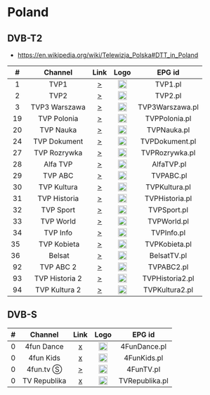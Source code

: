 <h1>Poland</h1>

<h2>DVB-T2</h2>

* https://en.wikipedia.org/wiki/Telewizja_Polska#DTT_in_Poland

| #   | Channel        | Link  | Logo | EPG id |
|:---:|:--------------:|:-----:|:----:|:------:|
| 1   | TVP1 | [>](https://irylek.ct8.pl/stream/tvp1hd) | <img height="20" src="https://upload.wikimedia.org/wikipedia/commons/thumb/3/3d/Telewizja_Polska_-_TVP1_logo_2003.svg/640px-Telewizja_Polska_-_TVP1_logo_2003.svg.png"/> | TVP1.pl |
| 2   | TVP2 | [>](https://irylek.ct8.pl/stream/tvp2hd) | <img height="20" src="https://upload.wikimedia.org/wikipedia/commons/thumb/8/8c/Telewizja_Polska_-_TVP2_logo_2003.svg/640px-Telewizja_Polska_-_TVP2_logo_2003.svg.png"/> | TVP2.pl |
| 3   | TVP3 Warszawa | [>](https://irylek.ct8.pl/stream/tvp3warszawahd) | <img height="20" src="https://upload.wikimedia.org/wikipedia/commons/thumb/6/60/Telewizja_Polska_-_TVP3_logo_2016.svg/640px-Telewizja_Polska_-_TVP3_logo_2016.svg.png"/> | TVP3Warszawa.pl |
| 19  | TVP Polonia | [>](https://irylek.ct8.pl/stream/tvppolonia) | <img height="20" src="https://upload.wikimedia.org/wikipedia/commons/thumb/1/1a/TVP_Polonia_Logo_2020.svg/640px-TVP_Polonia_Logo_2020.svg.png"/> | TVPPolonia.pl |
| 20  | TVP Nauka | [>](https://irylek.ct8.pl/stream/tvpnauka) | <img height="20" src="https://upload.wikimedia.org/wikipedia/commons/thumb/b/bd/TVP_Nauka_%282022%29.svg/640px-TVP_Nauka_%282022%29.svg.png"/> | TVPNauka.pl |
| 24  | TVP Dokument | [>](https://irylek.ct8.pl/stream/tvpdokument) | <img height="20" src="https://upload.wikimedia.org/wikipedia/commons/thumb/4/4c/TVP_Dokument_%282020%29.svg/640px-TVP_Dokument_%282020%29.svg.png"/> | TVPDokument.pl |
| 27  | TVP Rozrywka | [>](https://irylek.ct8.pl/stream/tvprozrywka) | <img height="20" src="https://upload.wikimedia.org/wikipedia/commons/thumb/8/85/TVP_Rozrywka_%282013%29.svg/640px-TVP_Rozrywka_%282013%29.svg.png"/> | TVPRozrywka.pl |
| 28  | Alfa TVP | [>](https://irylek.ct8.pl/stream/alfatvp) | <img height="20" src="https://upload.wikimedia.org/wikipedia/commons/thumb/2/2d/Alfa_TVP_logo_2022.svg/640px-Alfa_TVP_logo_2022.svg.png"/> | AlfaTVP.pl |
| 29  | TVP ABC | [>](https://irylek.ct8.pl/stream/tvpabc) | <img height="20" src="https://upload.wikimedia.org/wikipedia/commons/thumb/b/b7/Logo_TVP_ABC.svg/583px-Logo_TVP_ABC.svg.png"/> | TVPABC.pl |
| 30  | TVP Kultura | [>](https://irylek.ct8.pl/stream/tvpkultura) | <img height="20" src="https://upload.wikimedia.org/wikipedia/commons/thumb/9/9c/TVP_Kultura_%282015%29.svg/640px-TVP_Kultura_%282015%29.svg.png"/> | TVPKultura.pl |
| 31  | TVP Historia | [>](https://irylek.ct8.pl/stream/tvphistoria) | <img height="20" src="https://upload.wikimedia.org/wikipedia/commons/thumb/9/92/TVP_Historia_logo.svg/640px-TVP_Historia_logo.svg.png"/> | TVPHistoria.pl |
| 32  | TVP Sport | [>](https://irylek.ct8.pl/stream/tvpsport) | <img height="20" src="https://upload.wikimedia.org/wikipedia/commons/thumb/8/8e/TVP_Sport_%282021%29.svg/640px-TVP_Sport_%282021%29.svg.png"/> | TVPSport.pl |
| 33  | TVP World | [>](https://irylek.ct8.pl/stream/tvpworld) | <img height="20" src="https://upload.wikimedia.org/wikipedia/commons/thumb/8/8d/TVP_World_%282021%29.svg/640px-TVP_World_%282021%29.svg.png"/> | TVPWorld.pl |
| 34  | TVP Info | [>](https://irylek.ct8.pl/stream/tvpinfo) | <img height="20" src="https://upload.wikimedia.org/wikipedia/commons/thumb/2/2e/TVP_Info_%282024%29.svg/640px-TVP_Info_%282024%29.svg.png"/> | TVPInfo.pl |
| 35  | TVP Kobieta | [>](https://irylek.ct8.pl/stream/tvpkobieta) | <img height="20" src="https://upload.wikimedia.org/wikipedia/commons/thumb/7/75/TVP_Kobieta_%282021%29.svg/640px-TVP_Kobieta_%282021%29.svg.png"/> | TVPKobieta.pl |
| 36  | Belsat | [>](https://irylek.ct8.pl/stream/belsat) | <img height="20" src="https://upload.wikimedia.org/wikipedia/commons/thumb/6/63/Belsat_%282022%29.svg/768px-Belsat_%282022%29.svg.png"/> | BelsatTV.pl |
| 92  | TVP ABC 2 | [>](https://irylek.ct8.pl/stream/tvpabc2) | <img height="20" src="https://upload.wikimedia.org/wikipedia/en/thumb/c/cb/TVP_ABC_2_%282022%29.svg/640px-TVP_ABC_2_%282022%29.svg.png"/> | TVPABC2.pl |
| 93  | TVP Historia 2 | [>](https://irylek.ct8.pl/stream/tvphistoria2) | <img height="20" src="https://upload.wikimedia.org/wikipedia/commons/thumb/1/18/TVP_Historia_2_%282021%29.svg/640px-TVP_Historia_2_%282021%29.svg.png"/> | TVPHistoria2.pl |
| 94  | TVP Kultura 2 | [>](https://irylek.ct8.pl/stream/tvpkultura2) | <img height="20" src="https://upload.wikimedia.org/wikipedia/commons/thumb/1/13/TVP_Kultura_2_%282020%29.svg/640px-TVP_Kultura_2_%282020%29.svg.png"/> | TVPKultura2.pl |

<h2>DVB-S</h2>

| #   | Channel        | Link  | Logo | EPG id |
|:---:|:--------------:|:-----:|:----:|:------:|
| 0   | 4fun Dance | [x]() | <img height="20" src="https://i.imgur.com/ZEWHe1B.png"/> | 4FunDance.pl |
| 0   | 4fun Kids | [x]() | <img height="20" src="https://i.imgur.com/2JO5Y8c.png"/> | 4FunKids.pl |
| 0   | 4fun.tv Ⓢ | [>](https://stream.4fun.tv:8888/hls/4f_high/index.m3u8) | <img height="20" src="https://upload.wikimedia.org/wikipedia/commons/thumb/d/dd/4fun.tv_Logo_%282017%29.svg/640px-4fun.tv_Logo_%282017%29.svg.png"/> | 4FunTV.pl |
| 0   | TV Republika | [x]() | <img height="20" src="https://i.imgur.com/ljpK6dZ.png"/> | TVRepublika.pl |